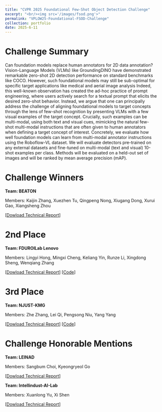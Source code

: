 ```yaml
---
title: "CVPR 2025 Foundational Few-Shot Object Detection Challenge"
excerpt: "<br/><img src='/images/fsod.png'>"
permalink: "VPLOW25-Foundational-FSOD-Challenge"
collection: portfolio
date: 2025-6-11
---
```


# Challenge Summary
Can foundation models replace human annotators for 2D data annotation? Vision-Language Models (VLMs) like GroundingDINO have demonstrated remarkable zero-shot 2D detection performance on standard benchmarks like COCO. However, such foundational models may still be sub-optimal for specific target applications like medical and aerial image analysis Indeed, this well-known observation has created the ad-hoc practice of prompt engineering, where users actively search for a textual prompt that elicits the desired zero-shot behavior. Instead, we argue that one can principally address the challenge of aligning foundational models to target concepts through the lens of few-shot recognition by presenting VLMs with a few visual examples of the target concept. Crucially, such examples can be multi-modal, using both text and visual cues, mimicking the natural few-shot multi-modal instructions that are often given to human annotators when defining a target concept of interest. Concretely, we evaluate how well foundation models can learn from multi-modal annotator instructions using the Roboflow-VL dataset. We will evaluate detectors pre-trained on any external datasets and fine-tuned on multi-modal (text and visual) 10-shot examples per class. Methods will be evaluated on a held-out set of images and will be ranked by mean average precision (mAP).

# Challenge Winners
**Team: BEATON**

Members: Kaijin Zhang, Xuezhen Tu, Qingpeng Nong, Xiugang Dong, Xurui Gao, Xiangsheng Zhou

[[Dowload Technical Report](https://neeharperi.com/files/beaton_techreport_cvprw25.pdf)]

# 2nd Place
**Team: FDUROILab Lenovo**

Members: Lingyi Hong, Mingxi Cheng, Keliang Yin, Runze Li, Xingdong Sheng, Wenqiang Zhang

[[Dowload Technical Report](https://neeharperi.com/files/fduroilab_techreport_cvprw25.pdf)]
[[Code](https://github.com/omnipotent13/FDUROILab_Lenovo_Roboflow-20VL)]

# 3rd Place
**Team: NJUST-KMG**

Members: Zhe Zhang, Lei Qi, Pengsong Niu, Yang Yang

[[Dowload Technical Report](https://neeharperi.com/files/njustkmg_techreport_cvprw25.pdf)]
[[Code](https://github.com/qianlanzz/Roboflow-20VL-Few-Shot-Object-Detection-Challenge-CVPR25)]

# Challenge Honorable Mentions
**Team: LEINAD**

Members: Sangbum Choi, Kyeongryeol Go

[[Dowload Technical Report](https://neeharperi.com/files/leinad_techreport_cvprw25.pdf)]

**Team: Intellindust-AI-Lab**

Members: Xuanlong Yu, Xi Shen

[[Dowload Technical Report](https://neeharperi.com/files/intellindust_ai_techreport_cvprw25.pdf)]
